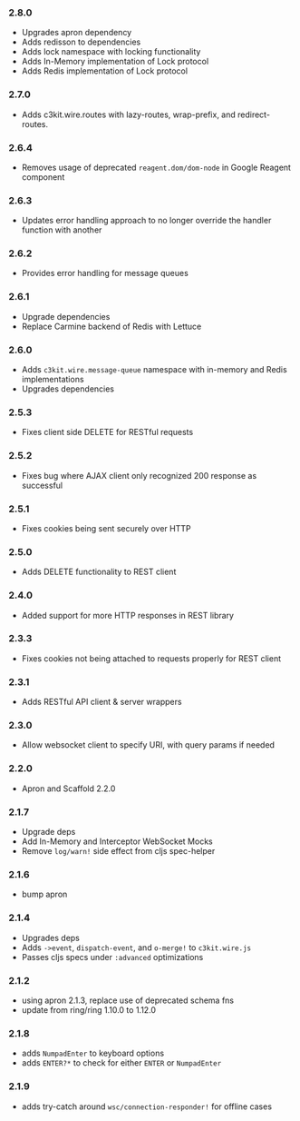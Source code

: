 ### 2.8.0
 * Upgrades apron dependency
 * Adds redisson to dependencies
 * Adds lock namespace with locking functionality
 * Adds In-Memory implementation of Lock protocol
 * Adds Redis implementation of Lock protocol

### 2.7.0
 * Adds c3kit.wire.routes with lazy-routes, wrap-prefix, and redirect-routes.

### 2.6.4
 * Removes usage of deprecated `reagent.dom/dom-node` in Google Reagent component

### 2.6.3
 * Updates error handling approach to no longer override the handler function with another

### 2.6.2
 * Provides error handling for message queues

### 2.6.1
 * Upgrade dependencies
 * Replace Carmine backend of Redis with Lettuce

### 2.6.0
 * Adds `c3kit.wire.message-queue` namespace with in-memory and Redis implementations
 * Upgrades dependencies

### 2.5.3
 * Fixes client side DELETE for RESTful requests

### 2.5.2
 * Fixes bug where AJAX client only recognized 200 response as successful

### 2.5.1
 * Fixes cookies being sent securely over HTTP

### 2.5.0
 * Adds DELETE functionality to REST client

### 2.4.0
 * Added support for more HTTP responses in REST library

### 2.3.3
 * Fixes cookies not being attached to requests properly for REST client

### 2.3.1
 * Adds RESTful API client & server wrappers

### 2.3.0
 * Allow websocket client to specify URI, with query params if needed

### 2.2.0
 * Apron and Scaffold 2.2.0

### 2.1.7
 * Upgrade deps
 * Add In-Memory and Interceptor WebSocket Mocks
 * Remove `log/warn!` side effect from cljs spec-helper

### 2.1.6
 * bump apron

### 2.1.4
 * Upgrades deps
 * Adds `->event`, `dispatch-event`, and `o-merge!` to `c3kit.wire.js`
 * Passes cljs specs under `:advanced` optimizations

### 2.1.2
 * using apron 2.1.3, replace use of deprecated schema fns
 * update from ring/ring 1.10.0 to 1.12.0

### 2.1.8
 * adds `NumpadEnter` to keyboard options
 * adds `ENTER?*` to check for either `ENTER` or `NumpadEnter`

### 2.1.9
 * adds try-catch around `wsc/connection-responder!` for offline cases
